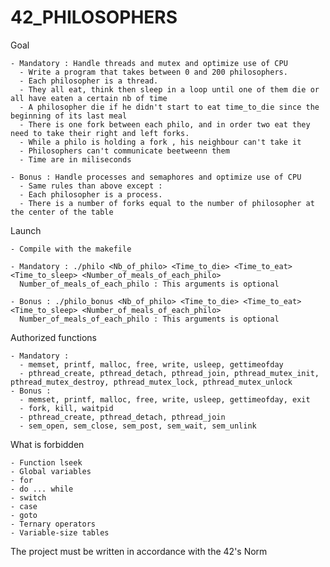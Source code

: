 # 42_PHILOSOPHERS

Goal

    - Mandatory : Handle threads and mutex and optimize use of CPU
      - Write a program that takes between 0 and 200 philosophers.
      - Each philosopher is a thread.
      - They all eat, think then sleep in a loop until one of them die or all have eaten a certain nb of time
      - A philosopher die if he didn't start to eat time_to_die since the beginning of its last meal 
      - There is one fork between each philo, and in order two eat they need to take their right and left forks.
      - While a philo is holding a fork , his neighbour can't take it
      - Philosophers can't communicate beetweenn them
      - Time are in miliseconds
      
    - Bonus : Handle processes and semaphores and optimize use of CPU
      - Same rules than above except :
      - Each philosopher is a process.
      - There is a number of forks equal to the number of philosopher at the center of the table
    
Launch

    - Compile with the makefile
    
    - Mandatory : ./philo <Nb_of_philo> <Time_to_die> <Time_to_eat> <Time_to_sleep> <Number_of_meals_of_each_philo>
      Number_of_meals_of_each_philo : This arguments is optional

    - Bonus : ./philo_bonus <Nb_of_philo> <Time_to_die> <Time_to_eat> <Time_to_sleep> <Number_of_meals_of_each_philo>
      Number_of_meals_of_each_philo : This arguments is optional

Authorized functions

    - Mandatory : 
      - memset, printf, malloc, free, write, usleep, gettimeofday
      - pthread_create, pthread_detach, pthread_join, pthread_mutex_init, pthread_mutex_destroy, pthread_mutex_lock, pthread_mutex_unlock
    - Bonus :
      - memset, printf, malloc, free, write, usleep, gettimeofday, exit
      - fork, kill, waitpid
      - pthread_create, pthread_detach, pthread_join
      - sem_open, sem_close, sem_post, sem_wait, sem_unlink

What is forbidden

    - Function lseek
    - Global variables
    - for
    - do ... while
    - switch
    - case
    - goto
    - Ternary operators
    - Variable-size tables

The project must be written in accordance with the 42's Norm
